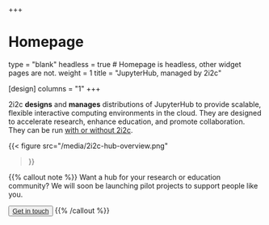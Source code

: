 +++
# Homepage
type = "blank"
headless = true  # Homepage is headless, other widget pages are not.
weight = 1
title = "JupyterHub, managed by 2i2c"

[design]
  columns = "1"
+++

<div class="row">
  <div class="col-6">

2i2c **designs** and **manages** distributions of JupyterHub to provide scalable, flexible interactive computing environments in the cloud. They are designed to accelerate research, enhance education, and promote collaboration. They can be run [with or without 2i2c](/content/right-to-replicate).

  </div>
  <div class="col-6">

{{<
  figure src="/media/2i2c-hub-overview.png"
>}}

  </div>
</div>

{{% callout note %}}
Want a hub for your research or education community? We will soon be launching pilot projects to support people like you.

<button type="button" class="btn btn-primary">
<a href="https://2i2c.org/#contact">Get in touch</a>
</button>
{{% /callout %}}

